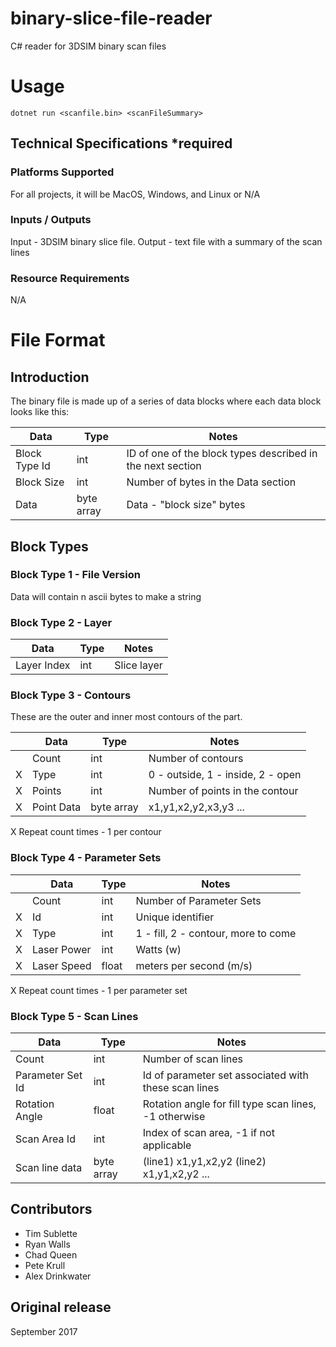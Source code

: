 # binary-slice-file-reader
C# reader for 3DSIM binary scan files

# Usage
```
dotnet run <scanfile.bin> <scanFileSummary>
```

## Technical Specifications *required
### Platforms Supported
For all projects, it will be MacOS, Windows, and Linux or N/A

### Inputs / Outputs
Input - 3DSIM binary slice file.
Output - text file with a summary of the scan lines

### Resource Requirements
N/A

# File Format
## Introduction
The binary file is made up of a series of data blocks where each data block looks like this:

| Data          | Type       | Notes                                                      |
|---------------|------------|------------------------------------------------------------|
| Block Type Id | int        | ID of one of the block types described in the next section |
| Block Size    | int        | Number of bytes in the Data section                        |
| Data          | byte array | Data - "block size" bytes                                  |

## Block Types

### Block Type 1 - File Version
Data will contain n ascii bytes to make a string

### Block Type 2 - Layer
| Data          | Type       | Notes                                                      |
|---------------|------------|------------------------------------------------------------|
| Layer Index   | int        | Slice layer                                                |

### Block Type 3 - Contours
These are the outer and inner most contours of the part.

|   | Data          | Type       | Notes                                                      |
|---|---------------|------------|------------------------------------------------------------|
|   | Count         | int        | Number of contours                                         |
| X | Type          | int        | 0 - outside, 1 - inside, 2 - open                          |
| X | Points        | int        | Number of points in the contour                            |
| X | Point Data    | byte array | x1,y1,x2,y2,x3,y3 ...                                      |

X Repeat count times - 1 per contour

### Block Type 4 - Parameter Sets
|   | Data          | Type       | Notes                                                      |
|---|---------------|------------|------------------------------------------------------------|
|   | Count         | int        | Number of Parameter Sets                                   |
| X | Id            | int        | Unique identifier                                          |
| X | Type          | int        | 1 - fill, 2 - contour, more to come                        |
| X | Laser Power   | int        | Watts (w)                                                  |
| X | Laser Speed   | float      | meters per second (m/s)                                    |

X Repeat count times - 1 per parameter set

### Block Type 5 - Scan Lines
| Data             | Type       | Notes                                                      |
|------------------|------------|------------------------------------------------------------|
| Count            | int        | Number of scan lines                                       |
| Parameter Set Id | int        | Id of parameter set associated with these scan lines       |
| Rotation Angle   | float      | Rotation angle for fill type scan lines, -1 otherwise      |
| Scan Area Id     | int        | Index of scan area, -1 if not applicable                   |
| Scan line data   | byte array | (line1) x1,y1,x2,y2 (line2) x1,y1,x2,y2 ...                |

## Contributors
* Tim Sublette
* Ryan Walls
* Chad Queen
* Pete Krull
* Alex Drinkwater

## Original release
September 2017

